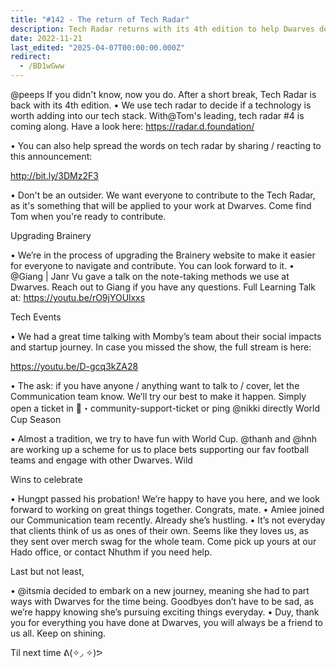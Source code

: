 ```yaml
---
title: "#142 - The return of Tech Radar"
description: Tech Radar returns with its 4th edition to help Dwarves decide on new technologies, plus updates on Brainery, events, team wins, and upcoming World Cup fun.
date: 2022-11-21
last_edited: "2025-04-07T00:00:00.000Z"
redirect:
  - /BD1wGww
---
```


@peeps If you didn't know, now you do. After a short break, Tech Radar is back with its 4th edition.
• We use tech radar to decide if a technology is worth adding into our tech stack. With@Tom's leading, tech radar #4 is coming along. Have a look here: <https://radar.d.foundation/>

• You can also help spread the words on tech radar by sharing / reacting to this announcement:

<http://bit.ly/3DMz2F3>

• Don't be an outsider. We want everyone to contribute to the Tech Radar, as it's something that will be applied to your work at Dwarves. Come find Tom when you're ready to contribute.

Upgrading Brainery

• We’re in the process of upgrading the Brainery website to make it easier for everyone to navigate and contribute. You can look forward to it.
• @Giang | Janr Vu gave a talk on the note-taking methods we use at Dwarves. Reach out to Giang if you have any questions. Full Learning Talk at: <https://youtu.be/rO9jYOUlxxs>

Tech Events

• We had a great time talking with Momby’s team about their social impacts and startup journey. In case you missed the show, the full stream is here:

<https://youtu.be/D-gcq3kZA28>

• The ask: if you have anyone / anything want to talk to / cover, let the Communication team know. We’ll try our best to make it happen. Simply open a ticket in 🎫・community-support-ticket or ping @nikki directly World Cup Season

• Almost a tradition, we try to have fun with World Cup. @thanh and @hnh are working up a scheme for us to place bets supporting our fav football teams and engage with other Dwarves. Wild

Wins to celebrate

• Hungpt passed his probation! We’re happy to have you here, and we look forward to working on great things together. Congrats, mate.
• Amiee joined our Communication team recently. Already she’s hustling.
• It’s not everyday that clients think of us as ones of their own. Seems like they loves us, as they sent over merch swag for the whole team. Come pick up yours at our Hado office, or contact Nhuthm if you need help.

Last but not least,

• @itsmia decided to embark on a new journey, meaning she had to part ways with Dwarves for the time being. Goodbyes don’t have to be sad, as we’re happy knowing she’s pursuing exciting things everyday.
• Duy, thank you for everything you have done at Dwarves, you will always be a friend to us all. Keep on shining.

Til next time ᕕ(✧◞ ✧)ᕗ
